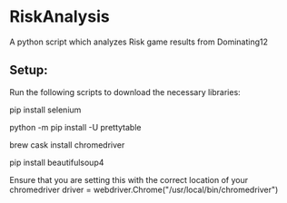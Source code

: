 # RiskAnalysis
A python script which analyzes Risk game results from Dominating12

## Setup:
Run the following scripts to download the necessary libraries:

pip install selenium

python -m pip install -U prettytable

brew cask install chromedriver

pip install beautifulsoup4

Ensure that you are setting this with the correct location of your chromedriver
driver = webdriver.Chrome("/usr/local/bin/chromedriver")
